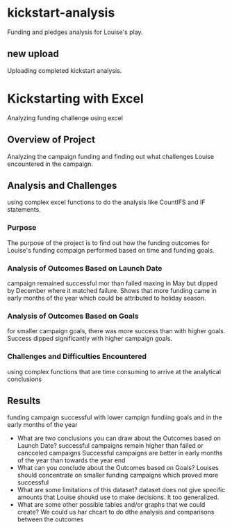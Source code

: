 # kickstart-analysis
Funding and pledges analysis for Louise's play.
## new upload
Uploading completed kickstart analysis.
# Kickstarting with Excel
Analyzing funding challenge using excel
## Overview of Project
Analyzing the campaign funding and finding out what challenges Louise encountered in the campaign.
## Analysis and Challenges
using complex excel functions to do the analysis like CountIFS and IF statements.
### Purpose
The purpose of the project is to find out how the funding outcomes for Louise's funding compaign performed based on time and funding goals.
### Analysis of Outcomes Based on Launch Date
campaign remained successful mor than failed maxing in May but dipped by December where it matched failure. Shows that more funding came in early months of the year which could be attributed to holiday season.
### Analysis of Outcomes Based on Goals
for smaller campaign goals, there was more success than with higher goals. Success dipped significantly with higher campaign goals.
### Challenges and Difficulties Encountered
using complex functions that are time consuming to arrive at the analytical conclusions
## Results
funding campaign successful with lower campign fundiing goals and in the early months of the year
 - What are two conclusions you can draw about the Outcomes based on Launch Date?
successful campaigns remain higher than failed or cancceled campaigns
Successful campaigns are better in early months of the year than towards the year end
 - What can you conclude about the Outcomes based on Goals?
Louises should concentrate on smaller funding campaigns which proved more successful
 - What are some limitations of this dataset?
dataset does not give specific amounts that Louise shoukd use to make decisions. It too generalized.
 - What are some other possible tables and/or graphs that we could create?
We could us har chcart to do dthe analysis and comparisons between the outcomes
